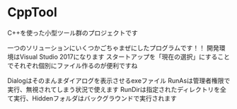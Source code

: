 # CppTool
C++を使った小型ツール群のプロジェクトです

一つのソリューションにいくつかごちゃまぜにしたプログラムです！！
開発環境はVisual Studio 2017になります
スタートアップを「現在の選択」にすることでそれぞれ個別にファイル作るのが便利ですね

Dialogはそのまんまダイアログを表示させるexeファイル
RunAsは管理者権限で実行、無視されてしまう状況で使えます
RunDirは指定されたディレクトリを全て実行、Hiddenフォルダはバックグラウンドで実行されます
